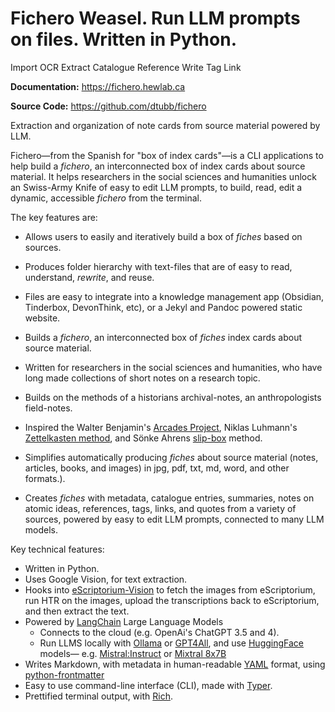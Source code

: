 # Fichero Weasel. Run LLM prompts on files. Written in Python.

Import  OCR Extract Catalogue  Reference  Write Tag  Link

**Documentation:** https://fichero.hewlab.ca

**Source Code:** https://github.com/dtubb/fichero

Extraction and organization of note cards from source material powered by LLM.

Fichero—from the Spanish for "box of index cards"—is a CLI applications to help build a *fichero*, an interconnected box of index cards about source material. It helps researchers in the social sciences and humanities unlock an Swiss-Army Knife of easy to edit LLM prompts, to build, read, edit a dynamic, accessible *fichero* from the terminal.

The key features are:

- Allows users to easily and iteratively build a box of *fiches* based on sources. 
- Produces folder hierarchy with text-files that are  of easy to read, understand, *rewrite*, and reuse.
- Files are easy to integrate into a knowledge management app (Obsidian, Tinderbox, DevonThink, etc), or a Jekyl and Pandoc powered static website. 
- Builds a *fichero*, an interconnected box of *fiches* index cards about source material.
- Written for researchers in the social sciences and humanities, who have long made collections of short notes on a research topic.
- Builds on the methods of a historians archival-notes, an anthropologists field-notes.
- Inspired the Walter Benjamin's [Arcades Project](https://en.wikipedia.org/wiki/Arcades_Project), Niklas Luhmann's [Zettelkasten method](https://en.wikipedia.org/wiki/Zettelkasten), and Sönke Ahrens [slip-box](https://www.soenkeahrens.de/en/takesmartnotes) method. 
- Simplifies automatically producing *fiches* about source material (notes, articles, books, and images) in jpg, pdf,  txt, md, word, and other formats.). 

- Creates *fiches* with metadata, catalogue entries, summaries, notes on atomic ideas, references, tags, links, and quotes from a variety of sources, powered by easy to edit LLM prompts, connected to many LLM models. 

Key technical features:

- Written in Python.
- Uses Google Vision, for text extraction.
- Hooks into [eScriptorium-Vision](https://github.com/upenndigitalscholarship/escriptorium-vision) to fetch the images from eScriptorium, run HTR on the images, upload the transcriptions back to eScriptorium, and then extract the text.
- Powered by [LangChain](https://www.langchain.com) Large Language Models
  - Connects to the cloud (e.g. OpenAi's ChatGPT 3.5 and 4).
  - Run LLMS locally with [Ollama](https://ollama.ai) or [GPT4All](https://gpt4all.io), and use [HuggingFace](https://huggingface.co) models— e.g. [Mistral:Instruct](https://mistral.ai/news/announcing-mistral-7b/) or [Mixtral 8x7B](https://mistral.ai/news/mixtral-of-experts/)
- Writes Markdown, with metadata in human-readable [YAML]() format, using [python-frontmatter](https://github.com/eyeseast/python-frontmatter)
- Easy to use command-line interface (CLI), made with [Typer](https://typer.tiangolo.com).
- Prettified terminal output, with [Rich](https://rich.readthedocs.io/en/stable/index.html).
